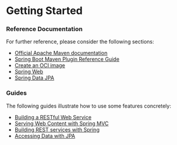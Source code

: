 # Getting Started

### Reference Documentation
For further reference, please consider the following sections:

* [Official Apache Maven documentation](https://maven.apache.org/guides/index.html)
* [Spring Boot Maven Plugin Reference Guide](https://docs.spring.io/spring-boot/docs/2.7.0-M3/maven-plugin/reference/html/)
* [Create an OCI image](https://docs.spring.io/spring-boot/docs/2.7.0-M3/maven-plugin/reference/html/#build-image)
* [Spring Web](https://docs.spring.io/spring-boot/docs/2.7.0-M3/reference/htmlsingle/#boot-features-developing-web-applications)
* [Spring Data JPA](https://docs.spring.io/spring-boot/docs/2.7.0-M3/reference/htmlsingle/#boot-features-jpa-and-spring-data)

### Guides
The following guides illustrate how to use some features concretely:

* [Building a RESTful Web Service](https://spring.io/guides/gs/rest-service/)
* [Serving Web Content with Spring MVC](https://spring.io/guides/gs/serving-web-content/)
* [Building REST services with Spring](https://spring.io/guides/tutorials/bookmarks/)
* [Accessing Data with JPA](https://spring.io/guides/gs/accessing-data-jpa/)

